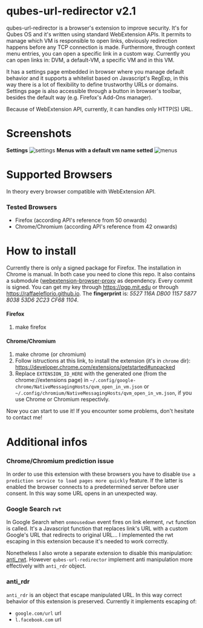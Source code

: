 # qubes-url-redirector v2.1
qubes-url-redirector is a browser's extension to improve security. It's for Qubes OS and it's written using standard WebExtension APIs. It permits to manage which VM is responsible to open links, obviously redirection happens before any TCP connection is made. Furthermore, through context menu entries, you can open a specific link in a custom way. Currently you can open links in: DVM, a default-VM, a specific VM and in this VM.

It has a settings page embedded in browser where you manage default behavior and it supports a whitelist based on Javascript's RegExp, in this way there is a lot of flexibility to define trustworthy URLs or domains. Settings page is also accessible through a button in browser's toolbar, besides the default way (e.g. Firefox's Add-Ons manager).

Because of WebExtension API, currently, it can handles only HTTP(S) URL.

# Screenshots
**Settings**
![settings](https://raw.githubusercontent.com/raffaeleflorio/qubes-url-redirector/master/screenshots/empty_settings.png)
**Menus with a default vm name setted**
![menus](https://raw.githubusercontent.com/raffaeleflorio/qubes-url-redirector/master/screenshots/menus.png)

# Supported Browsers
  In theory every browser compatible with WebExtension API.
  ### Tested Browsers
  - Firefox (according API's reference from 50 onwards)
  - Chrome/Chromium (according API's reference from 42 onwards)

# How to install
Currently there is only a signed package for Firefox. The installation in Chrome is manual.
In both case you need to clone this repo. It also contains a submodule ([webextension-browser-proxy](https://github.com/raffaeleflorio/webextension-browser-proxy) as dependency.
Every commit is signed. You can get my key through https://pgp.mit.edu or through https://raffaeleflorio.github.io. The **fingerprint** is: _5527 116A DB00 1157 5877  8038 53D6 2C23 CF68 1104_.

#### Firefox
1. make firefox

#### Chrome/Chromium
1. make chrome (or chromium)
2. Follow istructions at this link, to install the extension (it's in `chrome` dir): https://developer.chrome.com/extensions/getstarted#unpacked
3. Replace `EXTENSION_ID_HERE` with the generated one (from the chrome://extensions page) in `~/.config/google-chrome/NativeMessagingHosts/qvm_open_in_vm.json` or `~/.config/chromium/NativeMessagingHosts/qvm_open_in_vm.json`, if you use Chrome or Chromium respectivly.

Now you can start to use it!
If you encounter some problems, don't hesitate to contact me!

# Additional infos
### Chrome/Chromium prediction issue
In order to use this extension with these browsers you have to disable `Use a prediction service to load pages more quickly` feature. If the latter is enabled the browser connects to a predetermined server before user consent. In this way some URL opens in an unexpected way.

### Google Search `rwt`
In Google Search when `onmousedown` event fires on link element, `rwt` function is called. It's a Javascript function that replaces link's URL with a custom Google's URL that redirects to original URL... I implemented the rwt escaping in this extension because it's needed to work correctly.

Nonetheless I also wrote a separate extension to disable this manipulation: [anti_rwt](https://github.com/raffaeleflorio/anti_rwt). However `qubes-url-redirector` implement anti manipulation more effectively with `anti_rdr` object.

### anti_rdr
`anti_rdr` is an object that escape manipulated URL. In this way correct behavior of this extension is preserved. Currently it implements escaping of:
- `google.com/url` url
- `l.facebook.com` url